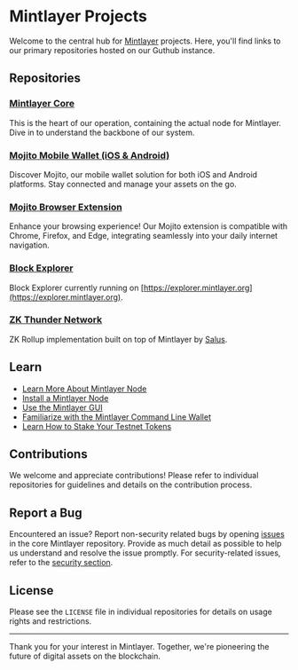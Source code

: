 # Mintlayer Projects

Welcome to the central hub for [Mintlayer](https://www.mintlayer.org) projects. Here, you'll find links to our primary repositories hosted on our Guthub instance.


## Repositories

### [Mintlayer Core](https://github.com/mintlayer/mintlayer-core)
This is the heart of our operation, containing the actual node for Mintlayer. Dive in to understand the backbone of our system.

### [Mojito Mobile Wallet (iOS & Android)](https://github.com/mintlayer/mojito_mobile_wallet)
Discover Mojito, our mobile wallet solution for both iOS and Android platforms. Stay connected and manage your assets on the go.

### [Mojito Browser Extension](https://github.com/mintlayer/mojito-browser-extension)
Enhance your browsing experience! Our Mojito extension is compatible with Chrome, Firefox, and Edge, integrating seamlessly into your daily internet navigation.

### [Block Explorer](https://github.com/mintlayer/explorer)
Block Explorer currently running on [https://explorer.mintlayer.org](https://explorer.mintlayer.org).

### [ZK Thunder Network](https://github.com/mintlayer/zk)
ZK Rollup implementation built on top of Mintlayer by [Salus](https://salusec.io/).

## Learn
- [Learn More About Mintlayer Node](https://github.com/mintlayer/mintlayer-core/wiki#learn-more-about-mintlayer-node)
- [Install a Mintlayer Node](https://github.com/mintlayer/mintlayer-core/wiki#install-a-mintlayer-node)
- [Use the Mintlayer GUI](https://github.com/mintlayer/mintlayer-core/wiki#use-the-mintlayer-gui)
- [Familiarize with the Mintlayer Command Line Wallet](https://github.com/mintlayer/mintlayer-core/wiki#familiarize-with-the-mintlayer-command-line-wallet-wallet-cli)
- [Learn How to Stake Your Testnet Tokens](https://github.com/mintlayer/mintlayer-core/wiki#learn-how-to-stake-your-testnet-tokens)

## Contributions

We welcome and appreciate contributions! Please refer to individual repositories for guidelines and details on the contribution process.

## Report a Bug

Encountered an issue? Report non-security related bugs by opening [issues](https://github.com/mintlayer/mintlayer-core/issues/new) in the core Mintlayer repository. Provide as much detail as possible to help us understand and resolve the issue promptly. For security-related issues, refer to the [security section](https://github.com/mintlayer/mintlayer-core/blob/master/SECURITY.md).

## License

Please see the `LICENSE` file in individual repositories for details on usage rights and restrictions.

---

Thank you for your interest in Mintlayer. Together, we're pioneering the future of digital assets on the blockchain.
